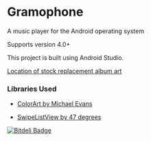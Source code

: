 Gramophone
==========

A music player for the Android operating system

Supports version 4.0+

This project is built using Android Studio.

[Location of stock replacement album art](http://www.123rf.com/photo_2918399_illustration-of-a-gramophone-in-floral-background.html)

### Libraries Used

* [ColorArt by Michael Evans](https://github.com/MichaelEvans/ColorArt)

* [SwipeListView by 47 degrees](https://github.com/47deg/android-swipelistview)


[![Bitdeli Badge](https://d2weczhvl823v0.cloudfront.net/AOrobator/gramophone/trend.png)](https://bitdeli.com/free "Bitdeli Badge")

